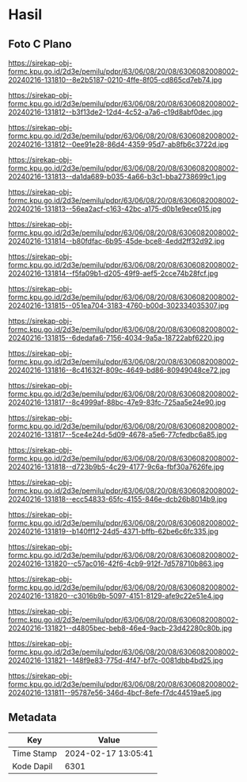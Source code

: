 # Hasil

## Foto C Plano

https://sirekap-obj-formc.kpu.go.id/2d3e/pemilu/pdpr/63/06/08/20/08/6306082008002-20240216-131810--8e2b5187-0210-4ffe-8f05-cd865cd7eb74.jpg

https://sirekap-obj-formc.kpu.go.id/2d3e/pemilu/pdpr/63/06/08/20/08/6306082008002-20240216-131812--b3f13de2-12d4-4c52-a7a6-c19d8abf0dec.jpg

https://sirekap-obj-formc.kpu.go.id/2d3e/pemilu/pdpr/63/06/08/20/08/6306082008002-20240216-131812--0ee91e28-86d4-4359-95d7-ab8fb6c3722d.jpg

https://sirekap-obj-formc.kpu.go.id/2d3e/pemilu/pdpr/63/06/08/20/08/6306082008002-20240216-131813--da1da689-b035-4a66-b3c1-bba2738699c1.jpg

https://sirekap-obj-formc.kpu.go.id/2d3e/pemilu/pdpr/63/06/08/20/08/6306082008002-20240216-131813--56ea2acf-c163-42bc-a175-d0b1e9ece015.jpg

https://sirekap-obj-formc.kpu.go.id/2d3e/pemilu/pdpr/63/06/08/20/08/6306082008002-20240216-131814--b80fdfac-6b95-45de-bce8-4edd2ff32d92.jpg

https://sirekap-obj-formc.kpu.go.id/2d3e/pemilu/pdpr/63/06/08/20/08/6306082008002-20240216-131814--f5fa09b1-d205-49f9-aef5-2cce74b28fcf.jpg

https://sirekap-obj-formc.kpu.go.id/2d3e/pemilu/pdpr/63/06/08/20/08/6306082008002-20240216-131815--051ea704-3183-4760-b00d-302334035307.jpg

https://sirekap-obj-formc.kpu.go.id/2d3e/pemilu/pdpr/63/06/08/20/08/6306082008002-20240216-131815--6dedafa6-7156-4034-9a5a-18722abf6220.jpg

https://sirekap-obj-formc.kpu.go.id/2d3e/pemilu/pdpr/63/06/08/20/08/6306082008002-20240216-131816--8c41632f-809c-4649-bd86-80949048ce72.jpg

https://sirekap-obj-formc.kpu.go.id/2d3e/pemilu/pdpr/63/06/08/20/08/6306082008002-20240216-131817--8c4999af-88bc-47e9-83fc-725aa5e24e90.jpg

https://sirekap-obj-formc.kpu.go.id/2d3e/pemilu/pdpr/63/06/08/20/08/6306082008002-20240216-131817--5ce4e24d-5d09-4678-a5e6-77cfedbc6a85.jpg

https://sirekap-obj-formc.kpu.go.id/2d3e/pemilu/pdpr/63/06/08/20/08/6306082008002-20240216-131818--d723b9b5-4c29-4177-9c6a-fbf30a7626fe.jpg

https://sirekap-obj-formc.kpu.go.id/2d3e/pemilu/pdpr/63/06/08/20/08/6306082008002-20240216-131818--ecc54833-65fc-4155-846e-dcb26b8014b9.jpg

https://sirekap-obj-formc.kpu.go.id/2d3e/pemilu/pdpr/63/06/08/20/08/6306082008002-20240216-131819--b140ff12-24d5-4371-bffb-62be6c6fc335.jpg

https://sirekap-obj-formc.kpu.go.id/2d3e/pemilu/pdpr/63/06/08/20/08/6306082008002-20240216-131820--c57ac016-42f6-4cb9-912f-7d578710b863.jpg

https://sirekap-obj-formc.kpu.go.id/2d3e/pemilu/pdpr/63/06/08/20/08/6306082008002-20240216-131820--c3016b9b-5097-4151-8129-afe9c22e51e4.jpg

https://sirekap-obj-formc.kpu.go.id/2d3e/pemilu/pdpr/63/06/08/20/08/6306082008002-20240216-131821--d4805bec-beb8-46e4-9acb-23d42280c80b.jpg

https://sirekap-obj-formc.kpu.go.id/2d3e/pemilu/pdpr/63/06/08/20/08/6306082008002-20240216-131821--148f9e83-775d-4f47-bf7c-0081dbb4bd25.jpg

https://sirekap-obj-formc.kpu.go.id/2d3e/pemilu/pdpr/63/06/08/20/08/6306082008002-20240216-131811--95787e56-346d-4bcf-8efe-f7dc44519ae5.jpg


## Metadata

| Key        | Value               |
| ---------- | ------------------- |
| Time Stamp | 2024-02-17 13:05:41 |
| Kode Dapil | 6301                |



